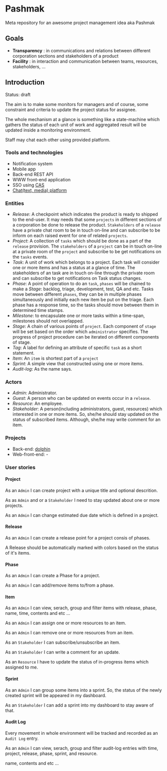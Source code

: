 # Pashmak

Meta repository for an awesome project management idea aka Pashmak

## Goals

- **Transparency** : in communications and relations between different corporation sections and stakeholders of a product
- **Facility** : in interaction and communication between teams, resources, stakeholders, ...

## Introduction

Status: draft


The aim is to make some monitors for managers and of course, some constraint
and criteria to update the project status for assignee.

The whole mechanism at a glance is something like a state-machine which gathers
the status of each unit of work and aggregated result will be updated inside a
monitoring environment.

Staff may chat each other using provided platform.


### Tools and technologies

- Notification system
- Mobile app
- Back-end REST API
- WWW front-end application
- SSO using [CAS](https://github.com/Carrene/carrene-authorization-service)
- [Chat(text, media) platform](https://github.com/Carrene/social-network)


### Entities

- *Release*: A checkpoint which indicates the product is ready to shipped to
	the end-user. It may needs that some `projects` in different sections of a corporation be done to release the product.
	`Stakeholders` of a `release` have a private chat room to be in touch on-line and can subscribe to be inform on each raised event for one of related `projects`. 
- *Project*: A collection of `tasks` which should be done as a part of the `release` provision. The `stakeholders` of a `project` can be in touch on-line at a private room of the `project` and subscribe to be get notifications on the `tasks` events.
- *Task*: A unit of work which belongs to a project. Each task will consider one or more items and has a status at a glance of time. The stakeholders of an task are in touch on-line through the private room and can subscribe to get notifications on Task status changes.
- *Phase*: A point of operation to do an `task`, `phases` will be chained to 
	make a *Stage*: backlog, triage, development, test, QA and etc. Tasks move between different `phases`, they can be in multiple phases simultaneously and initially each new item be put on the triage. Each phase has a response time, so the tasks should move between them in determined time stamps.
- *Milestone*: to encapsulate one or more tasks 
	within a time-span, milestones should not overlapped.
- *Stage*: A chain of various points of `project`. Each component of `stage` will be set based on the order which `administrator` specifies. The progress of project procedure can be iterated on different components of stage.
- *Tag*: A label for defining an attribute of specific `task` as a short statement.
- *Item*: An `item` is shortest part of a `project` 
- *Sprint*: A simple view that constructed using one or more items.
- *Audit-log*: As the name says.

### Actors

- *Admin*: Administrator.
- *Guest*: A person who can be updated on events occur in a `release`.
- *Resource*: An employee.
- *Stakeholder*: A person(including administrators, guest, resources) which interested in one or more items. So, she/he 
	should stay updated on the status of subscribed items. Although, she/he may write
	comment for an item.

### Projects

- Back-end: [dolphin](https://github.com/Carrene/dolphin)
- Web-front-end: -

### User stories

#### Project

As an `Admin` I can create project with a unique title and optional descrition. 

As as `Admin` and or a `Stakeholder` I need to stay updated about one or more
projects.

As an `Admin` I can change estimated due date which is defined in a project.


#### Release

As an `Admin` I can create a release point for a project consis of phases.

A Release should be automatically marked with colors based on the status of 
it's items.


#### Phase

As an `Admin` I can create a Phase for a project.

As an `Admin` I can add/remove items to/from a phase.


#### Item

As an `Admin` I can view, serach, group and filter items with release, phase,
name, time, contents and etc ...

As an `Admin` I can assign one or more resources to an item.

As an `Admin` I can remove one or more resources from an item.

As an `Stakeholder` I can subscribe/unsubscribe an item.

As an `Stakeholder` I can write a comment for an update.

As an `Resource` I have to update the status of in-progress items which 
assigned to me.


#### Sprint

As an `Admin` I can group some items into a sprint. So, the status of the newly created sprint will be
appeared in my dashboard.

As an `Stakeholder` I can add a sprint into my dashboard to stay aware of that.


#### Audit Log

Every movement in whole environment will be tracked and recorded as an `Audit
Log` entry.

As an `Admin` I can view, serach, group and filter audit-log entries with time,
project, release, phase, sprint, and resource.


name, contents and etc ...

